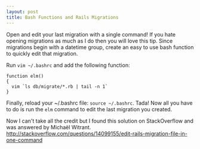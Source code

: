 ```yaml
---
layout: post
title: Bash Functions and Rails Migrations
---
```



Open and edit your last migration with a single command! If you hate opening migrations as much as I do then you will love this tip. Since migrations begin with a datetime group, create an easy to use bash function to quickly edit that migration.

Run `vim ~/.bashrc` and add the following function:
```
function elm()
{
  vim `ls db/migrate/*.rb | tail -n 1`
}
```

Finally, reload your ~/.bashrc file: `source ~/.bashrc`. Tada! Now all you have to do is run the `elm` command to edit the last migration you created.

Now I can't take all the credit but I found this solution on StackOverflow and was answered by Michaël Witrant.
http://stackoverflow.com/questions/14099155/edit-rails-migration-file-in-one-command
